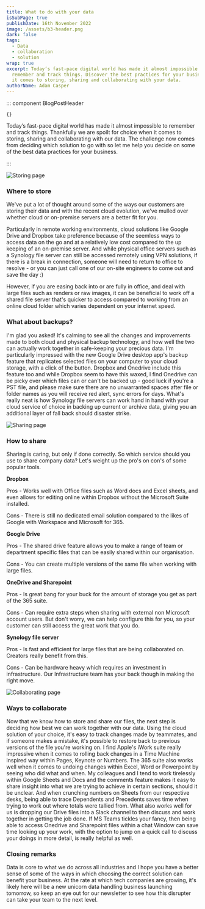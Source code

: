 ```yaml
---
title: What to do with your data
isSubPage: true
publishDate: 16th November 2022
image: /assets/b3-header.png
dark: false
tags:
  - Data
  - collaboration
  - solution
wrap: true
excerpt: Today’s fast-pace digital world has made it almost impossible to
  remember and track things. Discover the best practices for your business when
  it comes to storing, sharing and collaborating with your data.
authorName: Adam Casper
---
```

::: component BlogPostHeader
~~~
{}
~~~
Today’s fast-pace digital world has made it almost impossible to remember and track things. Thankfully we are spoilt for choice when it comes to storing, sharing and collaborating with our data. The challenge now comes from deciding which solution to go with so let me help you decide on some of the best data practices for your business.





:::

![Storing page](/assets/17.png "Where to Store")

### Where to store

We've put a lot of thought around some of the ways our customers are storing their data and with the recent cloud evolution, we've mulled over whether cloud or on-premise servers are a better fit for you.

Particularly in remote working environments, cloud solutions like Google Drive and Dropbox take preference because of the seemless ways to access data on the go and at a relatively low cost compared to the up keeping of an on-premise server. And while physical office servers such as a Synology file server can still be accessed remotely using VPN solutions, if there is a break in connection, someone will need to return to office to resolve - or you can just call one of our on-site engineers to come out and save the day :)

However, if you are easing back into or are fully in office, and deal with large files such as renders or raw images, it can be beneficial to work off a shared file server that's quicker to access compared to working from an online cloud folder which varies dependent on your internet speed.

### W﻿hat about backups?

I﻿'m glad you asked! It's calming to see all the changes and improvements made to both cloud and physical backup technology, and how well the two can actually work together in safe-keeping your precious data. I'm particularly impressed with the new Google Drive desktop app's backup feature that replicates selected files on your computer to your cloud storage, with a click of the button. Dropbox and Onedrive include this feature too and while Dropbox seem to have this waxed, I find Onedrive can be picky over which files can or can't be backed up - good luck if you're a PST file, and please make sure there are no unwarranted spaces after file or folder names as you will receive red alert, sync errors for days. What's really neat is how Synology file servers can work hand in hand with your cloud service of choice in backing up current or archive data, giving you an additional layer of fall back should disaster strike.

![Sharing page](/assets/15.png "How to Share")

### How to share

Sharing is caring, but only if done correctly. So which service should you use to share company data? Let's weight up the pro's on con's of some popular tools. 

**Dropbox**

Pros - W﻿orks well with Office files such as Word docs and Excel sheets, and even allows for editing online within Dropbox without the Microsoft Suite installed.

C﻿ons - There is still no dedicated email solution compared to the likes of Google with Workspace and Microsoft for 365.

**G﻿oogle Drive**

Pros - The shared drive feature allows you to make a range of team or department specific files that can be easily shared within our organisation. 

C﻿ons - You can create multiple versions of the same file when working with large files.

**OneDrive and Sharepoint**

Pros - Is great bang for your buck for the amount of storage you get as part of the 365 suite.

C﻿ons - Can require extra steps when sharing with external non Microsoft account users. But don't worry, we can help configure this for you, so your customer can still access the great work that you do.

**S﻿ynology file server**

Pros - Is fast and efficient for large files that are being collaborated on. Creators really benefit from this.

C﻿ons - Can be hardware heavy which requires an investment in infrastructure. Our Infrastructure team has your back though in making the right move. 

![Collaborating page](/assets/group-18.png "Collaborating")

### Ways to collaborate

Now that we know how to store and share our files, the next step is deciding how best we can work together with our data. Using the cloud solution of your choice, it's easy to track changes made by teammates, and if someone makes a mistake, it's possible to restore back to previous versions of the file you're working on. I find Apple's iWork suite really impressive when it comes to rolling back changes in a Time Machine inspired way within Pages, Keynote or Numbers. The 365 suite also works well when it comes to undoing changes within Excel, Word or Powerpoint by seeing who did what and when. My colleagues and I tend to work tirelessly within Google Sheets and Docs and the comments feature makes it easy to share insight into what we are trying to achieve in certain sections, should it be unclear. And when crunching numbers on Sheets from our respective desks, being able to trace Dependents and Precedents saves time when trying to work out where totals were tallied from. What also works well for us is dropping our Drive files into a Slack channel to then discuss and work together in getting the job done. If MS Teams tickles your fancy, then being able to access Onedrive and Sharepoint files within a chat Window can save time looking up your work, with the option to jump on a quick call to discuss your doings in more detail, is really helpful as well.

### C﻿losing remarks

Data is core to what we do across all industries and I hope you have a better sense of some of the ways in which choosing the correct solution can benefit your business. At the rate at which tech companies are growing, it's likely here will be a new unicorn data handling business launching tomorrow, so keep an eye out for our newsletter to see how this disrupter can take your team to the next level.